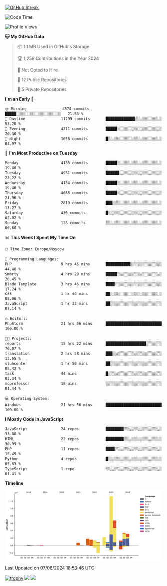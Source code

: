 [![GitHub Streak](https://github-readme-streak-stats.herokuapp.com/?user=yogik10)](https://git.io/streak-stats)
<!--START_SECTION:waka-->
![Code Time](http://img.shields.io/badge/Code%20Time-759%20hrs%2054%20mins-blue)

![Profile Views](http://img.shields.io/badge/Profile%20Views-0-blue)

**🐱 My GitHub Data** 

> 📦 1.1 MB Used in GitHub's Storage 
 > 
> 🏆 1,259 Contributions in the Year 2024
 > 
> 🚫 Not Opted to Hire
 > 
> 📜 12 Public Repositories 
 > 
> 🔑 5 Private Repositories 
 > 
**I'm an Early 🐤** 

```text
🌞 Morning                4574 commits        █████░░░░░░░░░░░░░░░░░░░░   21.53 % 
🌆 Daytime                11299 commits       █████████████░░░░░░░░░░░░   53.20 % 
🌃 Evening                4311 commits        █████░░░░░░░░░░░░░░░░░░░░   20.30 % 
🌙 Night                  1056 commits        █░░░░░░░░░░░░░░░░░░░░░░░░   04.97 % 
```
📅 **I'm Most Productive on Tuesday** 

```text
Monday                   4133 commits        █████░░░░░░░░░░░░░░░░░░░░   19.46 % 
Tuesday                  4931 commits        ██████░░░░░░░░░░░░░░░░░░░   23.22 % 
Wednesday                4134 commits        █████░░░░░░░░░░░░░░░░░░░░   19.46 % 
Thursday                 4665 commits        █████░░░░░░░░░░░░░░░░░░░░   21.96 % 
Friday                   2819 commits        ███░░░░░░░░░░░░░░░░░░░░░░   13.27 % 
Saturday                 430 commits         █░░░░░░░░░░░░░░░░░░░░░░░░   02.02 % 
Sunday                   128 commits         ░░░░░░░░░░░░░░░░░░░░░░░░░   00.60 % 
```


📊 **This Week I Spent My Time On** 

```text
🕑︎ Time Zone: Europe/Moscow

💬 Programming Languages: 
PHP                      9 hrs 45 mins       ███████████░░░░░░░░░░░░░░   44.48 % 
Smarty                   4 hrs 29 mins       █████░░░░░░░░░░░░░░░░░░░░   20.45 % 
Blade Template           3 hrs 46 mins       ████░░░░░░░░░░░░░░░░░░░░░   17.24 % 
CSS                      1 hr 46 mins        ██░░░░░░░░░░░░░░░░░░░░░░░   08.06 % 
JavaScript               1 hr 33 mins        ██░░░░░░░░░░░░░░░░░░░░░░░   07.14 % 

🔥 Editors: 
PhpStorm                 21 hrs 56 mins      █████████████████████████   100.00 % 

🐱‍💻 Projects: 
reports                  15 hrs 22 mins      ██████████████████░░░░░░░   70.07 % 
translation              2 hrs 58 mins       ███░░░░░░░░░░░░░░░░░░░░░░   13.55 % 
sluhcenter               1 hr 50 mins        ██░░░░░░░░░░░░░░░░░░░░░░░   08.42 % 
task                     44 mins             █░░░░░░░░░░░░░░░░░░░░░░░░   03.34 % 
mcprofessor              18 mins             ░░░░░░░░░░░░░░░░░░░░░░░░░   01.44 % 

💻 Operating System: 
Windows                  21 hrs 56 mins      █████████████████████████   100.00 % 
```

**I Mostly Code in JavaScript** 

```text
JavaScript               24 repos            ████████░░░░░░░░░░░░░░░░░   33.80 % 
HTML                     22 repos            ████████░░░░░░░░░░░░░░░░░   30.99 % 
PHP                      11 repos            ████░░░░░░░░░░░░░░░░░░░░░   15.49 % 
Python                   4 repos             █░░░░░░░░░░░░░░░░░░░░░░░░   05.63 % 
TypeScript               1 repo              ░░░░░░░░░░░░░░░░░░░░░░░░░   01.41 % 
```



**Timeline**

![Lines of Code chart](https://raw.githubusercontent.com/Yogik10/Yogik10/main/assets/bar_graph.png)


 Last Updated on 07/08/2024 18:53:46 UTC
<!--END_SECTION:waka-->
[![trophy](https://github-profile-trophy.vercel.app/?username=yogik10)](https://github.com/ryo-ma/github-profile-trophy)
![](https://github-profile-summary-cards.vercel.app/api/cards/profile-details?username=yogik10&theme=solarized_dark)
![](https://github-profile-summary-cards.vercel.app/api/cards/most-commit-language?username=yogik10&theme=solarized_dark)


